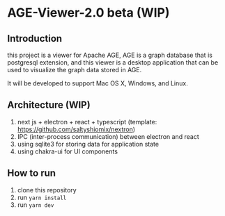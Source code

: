 # AGE-Viewer-2.0 beta (WIP)

## Introduction
this project is a viewer for Apache AGE,
AGE is a graph database that is postgresql extension, and this viewer is a desktop application that can be used to visualize the graph data stored in AGE.

It will be developed to support Mac OS X, Windows, and Linux.

## Architecture (WIP)
1. next js + electron + react + typescript (template: https://github.com/saltyshiomix/nextron) 
2. IPC (inter-process communication) between electron and react
3. using sqlite3 for storing data for application state
4. using chakra-ui for UI components

## How to run
1. clone this repository
2. run `yarn install`
3. run `yarn dev`


